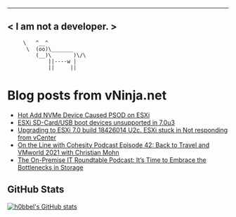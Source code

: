 
 ----------------------
< I am not a developer. >
 ----------------------
         \   ^__^ 
          \  (oo)\_______
             (__)\       )\/\
                 ||----w |
                 ||     ||
    

# Blog posts from vNinja.net
<!-- BLOG-POST-LIST:START -->
- [Hot Add NVMe Device Caused PSOD on ESXi](https://vninja.net/2021/09/08/hot-add-nvme-device-caused-psod-on-esxi/)
- [ESXi SD-Card/USB boot devices unsupported in 7.0u3](https://vninja.net/2021/09/02/esxi-sd-card-usb-boot-device-unsupported-in-7.0u3/)
- [Upgrading to ESXi 7.0 build 18426014 U2c. ESXi stuck in Not responding from vCenter](https://vninja.net/2021/08/24/upgrading-to-esxi-7.0-build-18426014-u2c-esxi-stuck-in-not-responding-from-vcenter/)
- [On the Line with Cohesity Podcast Episode 42: Back to Travel and VMworld 2021 with Christian Mohn](https://vninja.net/2021/08/04/on-the-line-cohesity-podcast/)
- [The On-Premise IT Roundtable Podcast: It’s Time to Embrace the Bottlenecks in Storage](https://vninja.net/2021/08/03/the-on-premise-it-roundtable-podcast/)
<!-- BLOG-POST-LIST:END -->

## GitHub Stats
[![h0bbel's GitHub stats](https://github-readme-stats.vercel.app/api?username=h0bbel&count_private=true&show_icons=true&theme=dark)](https://github.com/anuraghazra/github-readme-stats)
